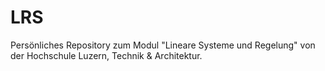 # LRS
Persönliches Repository zum Modul "Lineare Systeme und Regelung" von der 
Hochschule Luzern, Technik & Architektur.
